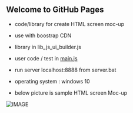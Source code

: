 ## Welcome to GitHub Pages

- code/library for create HTML screen moc-up  
- use with  boostrap  CDN  


- library in lib_js_ui_builder.js 
- user code / test in [main.js](https://github.com/tps2015gh/js_ui_builder/blob/master/main.js) 
- run server localhost:8888 from server.bat 

- operating system : windows 10  

- below picture is sample HTML screen Moc-up 

![IMAGE](https://raw.githubusercontent.com/tps2015gh/js_ui_builder/master/screens/2018-07-04.PNG)
